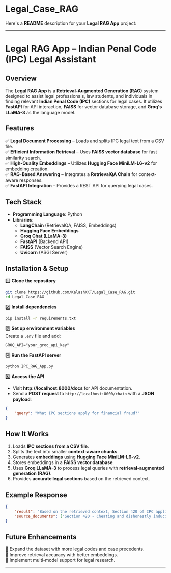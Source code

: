 # Legal_Case_RAG
Here's a **README** description for your **Legal RAG App** project:  

---

# **Legal RAG App – Indian Penal Code (IPC) Legal Assistant**  

## **Overview**  
The **Legal RAG App** is a **Retrieval-Augmented Generation (RAG)** system designed to assist legal professionals, law students, and individuals in finding relevant **Indian Penal Code (IPC)** sections for legal cases. It utilizes **FastAPI** for API interaction, **FAISS** for vector database storage, and **Groq's LLaMA-3** as the language model.  

## **Features**  
✅ **Legal Document Processing** – Loads and splits IPC legal text from a CSV file.  
✅ **Efficient Information Retrieval** – Uses **FAISS vector database** for fast similarity search.  
✅ **High-Quality Embeddings** – Utilizes **Hugging Face MiniLM-L6-v2** for embedding creation.  
✅ **RAG-Based Answering** – Integrates a **RetrievalQA Chain** for context-aware responses.  
✅ **FastAPI Integration** – Provides a REST API for querying legal cases.  

## **Tech Stack**  
- **Programming Language**: Python  
- **Libraries**:  
  - **LangChain** (RetrievalQA, FAISS, Embeddings)  
  - **Hugging Face Embeddings**  
  - **Groq Chat (LLaMA-3)**  
  - **FastAPI** (Backend API)  
  - **FAISS** (Vector Search Engine)  
  - **Uvicorn** (ASGI Server)  

## **Installation & Setup**  

1️⃣ **Clone the repository**  
```bash
git clone https://github.com/KalashKKT/Legal_Case_RAG.git
cd Legal_Case_RAG
```

2️⃣ **Install dependencies**  
```bash
pip install -r requirements.txt
```

3️⃣ **Set up environment variables**  
Create a `.env` file and add:  
```
GROQ_API="your_groq_api_key"
```

4️⃣ **Run the FastAPI server**  
```bash
python IPC_RAG_App.py
```

5️⃣ **Access the API**  
- Visit **http://localhost:8000/docs** for API documentation.  
- Send a **POST request** to `http://localhost:8000/chain` with a **JSON payload**:  
```json
{
    "query": "What IPC sections apply for financial fraud?"
}
```

## **How It Works**  
1. Loads **IPC sections from a CSV file**.  
2. Splits the text into smaller **context-aware chunks**.  
3. Generates **embeddings** using **Hugging Face MiniLM-L6-v2**.  
4. Stores embeddings in a **FAISS vector database**.  
5. Uses **Groq LLaMA-3** to process legal queries with **retrieval-augmented generation (RAG)**.  
6. Provides **accurate legal sections** based on the retrieved context.  

## **Example Response**  
```json
{
    "result": "Based on the retrieved context, Section 420 of IPC applies to financial fraud cases.",
    "source_documents": ["Section 420 - Cheating and dishonestly inducing delivery of property..."]
}
```

## **Future Enhancements**  
🔹 Expand the dataset with more legal codes and case precedents.  
🔹 Improve retrieval accuracy with better embeddings.  
🔹 Implement multi-model support for legal research.  

---
